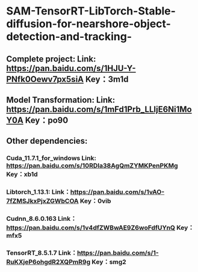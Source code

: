 # SAM-TensorRT-LibTorch-Stable-diffusion-for-nearshore-object-detection-and-tracking-

## Complete project: Link: https://pan.baidu.com/s/1HJU-Y-PNfk0Oewv7px5siA Key：3m1d 
## Model Transformation: Link: https://pan.baidu.com/s/1mFd1Prb_LLIjE6Ni1MoY0A Key：po90 
## Other dependencies:
### Cuda_11.7.1_for_windows Link: https://pan.baidu.com/s/10RDIa38AgQmZYMKPenPKMg Key：xb1d 
### Libtorch_1.13.1: Link：https://pan.baidu.com/s/1vAO-7fZMSJkxPjxZGWbCOA Key：0vib 
### Cudnn_8.6.0.163 Link：https://pan.baidu.com/s/1v4dfZWBwAE9Z6woFdfUYnQ Key：mfx5 
### TensorRT_8.5.1.7 Link：https://pan.baidu.com/s/1-RuKXjeP6ohgdR2XQPmR9g Key：smg2 
